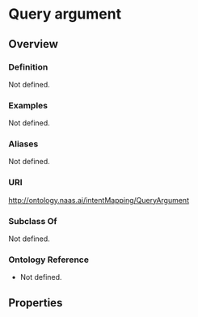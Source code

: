 # Query argument

## Overview

### Definition
Not defined.

### Examples
Not defined.

### Aliases
Not defined.

### URI
http://ontology.naas.ai/intentMapping/QueryArgument

### Subclass Of
Not defined.

### Ontology Reference
- Not defined.

## Properties
